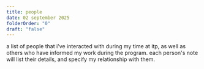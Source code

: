 ```yaml
---
title: people
date: 02 september 2025
folderOrder: "0"
draft: "false"
---
```

a list of people that i've interacted with during my time at itp, as well as others who have informed my work during the program. each person's note will list their details, and specify my relationship with them. 